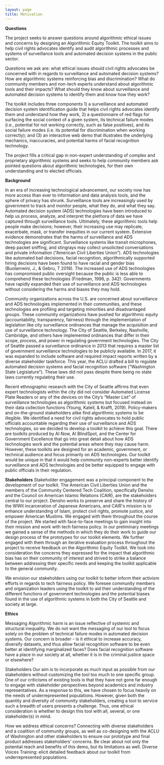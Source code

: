```yaml
---
layout: page
title: Motivation
---
```


**Questions**

The project seeks to answer questions around algorithmic ethical issues and concerns by designing an Algorithmic Equity Toolkit. The toolkit aims to help civil rights advocates identify and audit algorithmic processes and systems of surveillance tools and automated decision systems  in the public sector.

Questions we ask are: what ethical issues should civil rights advocates be concerned with in regards to surveillance and automated decision systems? How are algorithmic systems reinforcing bias and discrimination? What do community members and non-tech experts understand about algorithmic tools and their impacts? What should they know about surveillance and automated decision systems to identify them and know how they work?

The toolkit includes three components 1) a surveillance and automated decision system identification guide that helps civil rights advocates identify them and understand how they work, 2) a questionnaire of red flags for surfacing the social context of a given system, its technical failure modes (i.e., potential for not working correctly, such as false positives), and its social failure modes (i.e. its potential for discrimination when working correctly); and (3) an interactive web demo that illustrates the underlying mechanics, inaccuracies, and potential harms of facial recognition technology.

The project fills a critical gap in non-expert understanding of complex and proprietary algorithmic systems and seeks to help community members ask pointed questions about algorithmic technologies, for their own understanding and to elected officials.


**Background**

In an era of increasing technological advancement, our society now has more access than ever to information and data analysis tools, and the sphere of privacy has shrunk. Surveillance tools are increasingly used by government to track and monitor people, what they do, and what they say. Automated decision system (ADS) technologies have been introduced to help us process, analyze, and interpret the plethora of data we have captured through surveillance tools. Ultimately, these algorithmic tools help people make decisions; however, their increasing use may replicate, exacerbate, mask, or transfer inequities in our current system. Extensive evidence demonstrates that the harms of surveillance and ADS technologies are significant. Surveillance systems like transit microphones, deep packet sniffing, and stingrays may collect unsolicited conversations and private information (“American Civil Liberties Union”). ADS technologies like automated bail decisions, facial recognition, algorithmically supported hiring decisions have been found to have racial and gender bias (Buolamwini, J., & Gebru, T 2018). The increased use of ADS technologies has compromised public oversight because the public is less able to comprehend these technologies (Friedman, 1996, p. 342). Governments have rapidly expanded their use of surveillance and ADS technologies without considering the harms and biases they may hold.

Community organizations across the U.S. are concerned about surveillance and ADS technologies implemented in their communities, and these technologies are profiling and targeting minorities and disadvantaged groups. These community organizations have pushed for algorithmic equity (accountability, transparency, fairness) through the implementation of legislation like city surveillance ordinances that manage the acquisition and use of surveillance technology. The City of Seattle, Berkeley, Nashville, Cambridge, and others have implemented ordinances that differ in their scope, process, and power in regulating government technologies. The City of Seattle passed a surveillance ordinance in 2013 that requires a master list of government surveillance technologies to be publicly available. In 2017, it was expanded to include software and required impact reports written by a diverse stakeholder taskforce. This year, the ACLU drafted a bill to regulate automated decision systems and facial recognition software (“Washington State Legislature”). These laws did not pass despite there being no state laws currently regulating their use.

Recent ethnographic research with the City of Seattle affirms that even expert technologists within the city did not consider Automated License Plate Readers or any of the devices on the City’s “Master List” of surveillance technologies as algorithmic systems but focused instead on their data collection functions (Young, Katell, & Krafft, 2019). Policy-makers and on-the-ground stakeholders alike find algorithmic systems to be illegible. We identified a need for civil rights advocates to hold public officials accountable regarding their use of surveillance and ADS technologies, so we decided to develop a toolkit to achieve this goal. There are toolkits produced by AI Now, AI BlindSpot, and the Center for Government Excellence that go into great detail about how ADS technologies work and the potential areas where they may cause harm. However, these toolkits are designed for an academic, government, or technical audience and focus primarily on ADS technologies. Our toolkit would be unique in that it would help community non-experts better identify surveillance and ADS technologies and be better equipped to engage with public officials in their regulation.

**Stakeholders**
Stakeholder engagement was a principal component to the development of our toolkit. The American Civil Liberties Union and the members of the Community Centered Tech Coalition, specifically Densho and the Council on American Islamic Relations (CAIR), are the stakeholders central to our project. Densho works to preserve and share the history of the WWII incarceration of Japanese Americans, and CAIR's mission is to enhance understanding of Islam, protect civil rights, promote justice, and empower American Muslims. We engaged with them throughout the course of the project. We started with face-to-face meetings to gain insight into their mission and work with tech fairness policy. In our preliminary meetings we gained  a sense of the methods in which they do their work to guide our design process of the prototypes for our toolkit elements. We further engaged with them through an iterative evaluation process throughout the project to receive feedback on the Algorithmic Equity Toolkit. We took into consideration the concerns they expressed for the impact that algorithmic bias has on their community of interest and strived to strike a balance between addressing their specific needs and keeping the toolkit applicable to the general community.

We envision our stakeholders using our toolkit to better inform their activism efforts in regards to tech fairness policy. We foresee community members and organization leaders using the toolkit to aid their understanding of the different functions of government technologies and the potential biases found in the use of algorithmic systems in both the City of Seattle and society at large.

**Ethics**

Messaging
Algorithmic harm is an issue reflective of systemic and structural inequality. We do not want the messaging of our tool to focus solely on the problem of technical failure modes in automated decision systems. Our concern is broader - is it ethical to increase accuracy, diversify datasets, and thus allow facial recognition software to be even better at identifying marginalized faces? Does facial recognition software have a place in our society at all, whether it is in the criminal justice space or elsewhere?

Stakeholders
Our aim is to incorporate as much input as possible from our stakeholders without customizing the tool too much to one specific group. One of our criticisms of existing tools is that they have not gone far enough to engage with stakeholder perspectives beyond academics and industry representatives. As a response to this, we have chosen to focus heavily on the needs of underrepresented populations. However, given both the quantity and diversity of community stakeholders, creating a tool to service such a breadth of users presents a challenge. Thus, one ethical consideration is whether to design this tool with all, several, or one stakeholder(s) in mind.

How we address ethical concerns?
Connecting with diverse stakeholders and a coalition of community groups, as well as co-designing with the ACLU of Washington and other stakeholders to ensure our prototype and final product addresses stakeholders’ concerns.
Be clear about not only the potential reach and benefits of this demo, but its limitations as well.
Diverse Voices Training: elicit detailed feedback about our toolkit from underrepresented populations.
